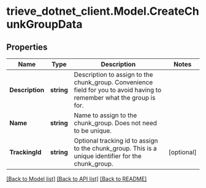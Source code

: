 # trieve_dotnet_client.Model.CreateChunkGroupData

## Properties

Name | Type | Description | Notes
------------ | ------------- | ------------- | -------------
**Description** | **string** | Description to assign to the chunk_group. Convenience field for you to avoid having to remember what the group is for. | 
**Name** | **string** | Name to assign to the chunk_group. Does not need to be unique. | 
**TrackingId** | **string** | Optional tracking id to assign to the chunk_group. This is a unique identifier for the chunk_group. | [optional] 

[[Back to Model list]](../README.md#documentation-for-models) [[Back to API list]](../README.md#documentation-for-api-endpoints) [[Back to README]](../README.md)

